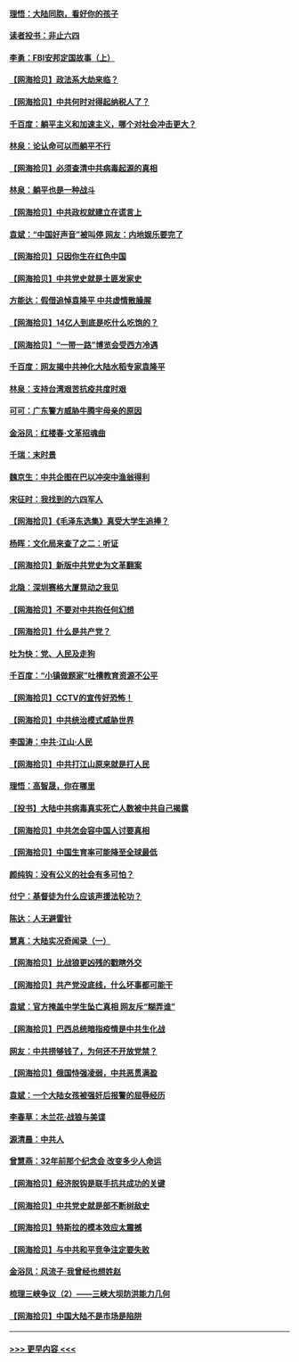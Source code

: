 #### [理悟：大陆同胞，看好你的孩子](../pages/nsc993/n12989778.md?t=06011001) 
#### [读者投书：非止六四](../pages/nsc993/n12989673.md?t=06011001) 
#### [李勇：FBI安邦定国故事（上）](../pages/nsc993/n12987749.md?t=06011001) 
#### [【网海拾贝】政法系大劫来临？](../pages/nsc993/n12987596.md?t=06011001) 
#### [【网海拾贝】中共何时对得起纳税人了？](../pages/nsc993/n12985578.md?t=06011001) 
#### [千百度：躺平主义和加速主义，哪个对社会冲击更大？](../pages/nsc993/n12985512.md?t=06011001) 
#### [林泉：论认命可以而躺平不行](../pages/nsc993/n12985505.md?t=06011001) 
#### [【网海拾贝】必须查清中共病毒起源的真相](../pages/nsc993/n12984276.md?t=06011001) 
#### [林泉：躺平也是一种战斗](../pages/nsc993/n12984194.md?t=06011001) 
#### [【网海拾贝】中共政权就建立在谎言上](../pages/nsc993/n12981880.md?t=06011001) 
#### [袁斌：“中国好声音”被叫停 网友：内地娱乐要完了](../pages/nsc993/n12981826.md?t=06011001) 
#### [【网海拾贝】只因你生在红色中国](../pages/nsc993/n12979096.md?t=06011001) 
#### [【网海拾贝】中共党史就是土匪发家史](../pages/nsc993/n12976478.md?t=06011001) 
#### [方能达：假借追悼袁隆平 中共虚情散臊腥](../pages/nsc993/n12976396.md?t=06011001) 
#### [【网海拾贝】14亿人到底是吃什么吃饱的？](../pages/nsc993/n12974125.md?t=06011001) 
#### [【网海拾贝】“一带一路”博览会受西方冷遇](../pages/nsc993/n12971787.md?t=06011001) 
#### [千百度：网友揭中共神化大陆水稻专家袁隆平](../pages/nsc993/n12971733.md?t=06011001) 
#### [林泉：支持台湾艰苦抗疫共度时艰](../pages/nsc993/n12971350.md?t=06011001) 
#### [可可：广东警方威胁牛腾宇母亲的原因](../pages/nsc993/n12971100.md?t=06011001) 
#### [金浴凤：红楼春·文革招魂曲](../pages/nsc993/n12970354.md?t=06011001) 
#### [千瑞：末时景](../pages/nsc993/n12970337.md?t=06011001) 
#### [魏京生：中共企图在巴以冲突中渔翁得利](../pages/nsc993/n12970286.md?t=06011001) 
#### [宋征时：我找到的六四军人](../pages/nsc993/n12970213.md?t=06011001) 
#### [【网海拾贝】《毛泽东选集》真受大学生追捧？](../pages/nsc993/n12968779.md?t=06011001) 
#### [杨晖：文化局来查了之二：听证](../pages/nsc993/n12966528.md?t=06011001) 
#### [【网海拾贝】新版中共党史为文革翻案](../pages/nsc993/n12967526.md?t=06011001) 
#### [北隐：深圳赛格大厦晃动之我见](../pages/nsc993/n12967393.md?t=06011001) 
#### [【网海拾贝】不要对中共抱任何幻想](../pages/nsc993/n12965222.md?t=06011001) 
#### [【网海拾贝】什么是共产党？](../pages/nsc993/n12962781.md?t=06011001) 
#### [吐为快：党、人民及走狗](../pages/nsc993/n12962747.md?t=06011001) 
#### [千百度：“小镇做题家”吐槽教育资源不公平](../pages/nsc993/n12962705.md?t=06011001) 
#### [【网海拾贝】CCTV的宣传好恐怖！](../pages/nsc993/n12959984.md?t=06011001) 
#### [【网海拾贝】中共统治模式威胁世界](../pages/nsc993/n12957622.md?t=06011001) 
#### [李国涛：中共‧江山‧人民](../pages/nsc993/n12957502.md?t=06011001) 
#### [【网海拾贝】中共打江山原来就是打人民](../pages/nsc993/n12954345.md?t=06011001) 
#### [理悟：高智晟，你在哪里](../pages/nsc993/n12953115.md?t=06011001) 
#### [【投书】大陆中共病毒真实死亡人数被中共自己揭露](../pages/nsc993/n12953050.md?t=06011001) 
#### [【网海拾贝】中共怎会容中国人讨要真相](../pages/nsc993/n12952161.md?t=06011001) 
#### [【网海拾贝】中国生育率可能降至全球最低](../pages/nsc993/n12948793.md?t=06011001) 
#### [颜纯钩：没有公义的社会有多可怕？](../pages/nsc993/n12947626.md?t=06011001) 
#### [付宁：基督徒为什么应该声援法轮功？](../pages/nsc993/n12947233.md?t=06011001) 
#### [陈达：人无避雷针](../pages/nsc993/n12947098.md?t=06011001) 
#### [慧真：大陆实况奇闻录（一）](../pages/nsc993/n12945811.md?t=06011001) 
#### [【网海拾贝】比战狼更凶残的戳瞎外交](../pages/nsc993/n12945717.md?t=06011001) 
#### [【网海拾贝】共产党没底线，什么坏事都可能干](../pages/nsc993/n12942090.md?t=06011001) 
#### [袁斌：官方掩盖中学生坠亡真相 网友斥“糊弄谁”](../pages/nsc993/n12942029.md?t=06011001) 
#### [【网海拾贝】巴西总统暗指疫情是中共生化战](../pages/nsc993/n12938999.md?t=06011001) 
#### [网友：中共捞够钱了，为何还不开放党禁？](../pages/nsc993/n12938952.md?t=06011001) 
#### [【网海拾贝】俄国恃强凌弱，中共恶贯满盈](../pages/nsc993/n12936626.md?t=06011001) 
#### [袁斌：一个大陆女孩被强奸后报警的屈辱经历](../pages/nsc993/n12936547.md?t=06011001) 
#### [李春草：木兰花·战狼与美谍](../pages/nsc993/n12935995.md?t=06011001) 
#### [源清晨：中共人](../pages/nsc993/n12935589.md?t=06011001) 
#### [曾慧燕：32年前那个纪念会 改变多少人命运](../pages/nsc993/n12934233.md?t=06011001) 
#### [【网海拾贝】经济脱钩是联手抗共成功的关键](../pages/nsc993/n12934176.md?t=06011001) 
#### [【网海拾贝】中共党史就是部不断树敌史](../pages/nsc993/n12932844.md?t=06011001) 
#### [【网海拾贝】特斯拉的模本效应太震撼](../pages/nsc993/n12925626.md?t=06011001) 
#### [【网海拾贝】与中共和平竞争注定要失败](../pages/nsc993/n12923326.md?t=06011001) 
#### [金浴凤：风流子‧我曾经也想姓赵](../pages/nsc993/n12920911.md?t=06011001) 
#### [梳理三峡争议（2）——三峡大坝防洪能力几何](../pages/nsc993/n12920173.md?t=06011001) 
#### [【网海拾贝】中国大陆不是市场是陷阱](../pages/nsc993/n12920143.md?t=06011001) 

----
#### [ >>> 更早内容 <<< ](../indexes/nsc993-earlier.md)

